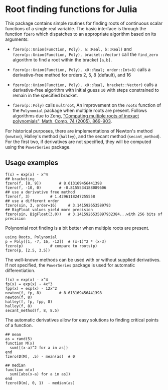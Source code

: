# Root finding functions for Julia

This package contains simple routines for finding roots of continuous
scalar functions of a single real variable. The basic interface is
through the function `fzero` which dispatches to an appropriate
algorithm based on its arguments:

* `fzero(p::Union(Function, Poly), a::Real, b::Real)` and
  `fzero(p::Union(Function, Poly), bracket::Vector)` call the
  `find_zero` algorithm to find a root within the bracket `[a,b]`.

* `fzero(p::Union(Function, Poly), x0::Real; order::Int=8)` calls a
  derivative-free method for orders 2, 5, 8 (default), and 16

* `fzero(p::Union(Function, Poly), x0::Real, bracket::Vector)` calls
  a derivative-free algorithm with initial guess `x0` with steps constrained
  to remain in the specified bracket.

* `fzero(p::Poly)` calls `multroot`, An improvement on the `roots`
  function of the `Polynomial` package when multiple roots are
  present. Follows algorithms due to Zeng, ["Computing multiple roots
  of inexact polynomials", Math. Comp. 74 (2005),
  869-903](http://www.ams.org/journals/mcom/2005-74-250/S0025-5718-04-01692-8/home.html).




For historical purposes, there are implementations of Newton's method
(`newton`), Halley's method (`halley`), and the secant method
(`secant_method`). For the first two, if derivatives are not
specified, they will be computed using the `PowerSeries` package.


## Usage examples

```
f(x) = exp(x) - x^4
## bracketing
fzero(f, [8, 9])		# 8.613169456441398
fzero(f, -10, 0)		# -0.8155534188089606
## use a derivative free method
fzero(f, 3)			# 1.4296118247255558
## use a different order
fzero(sin, 3, order=16)		# 3.141592653589793
## BigFloat values yield more precision
fzero(sin, BigFloat(3.0))	# 3.1415926535897932384...with 256 bits of precision
```

Polynomial root finding is a bit better when multiple roots are present.

```
using Roots, Polynomial
p = Poly([1, -7, 16, -12])	# (x-1)^2 * (x-3)
fzero(p)			# compare to roots(p)
fzero(p, [2.5, 3.5])
```

The well-known methods can be used with or without supplied
derivatives. If not specified, the `PowerSeries` package is used for
automatic differentiation.

```
f(x) = exp(x) - x^4
fp(x) = exp(x) - 4x^3
fpp(x) = exp(x) - 12x^2
newton(f, fp, 8)		# 8.613169456441398
newton(f, 8)	
halley(f, fp, fpp, 8)
halley(f, 8)
secant_method(f, 8, 8.5)
```

The automatic derivatives allow for easy solutions to finding critical
points of a function.

```
## mean
as = rand(5)
function M(x) 
  sum([(x-a)^2 for a in as])
end
fzero(D(M), .5) - mean(as)	# 0

## median
function m(x) 
  sum([abs(x-a) for a in as])
end
fzero(D(m), 0, 1)  - median(as)
```
